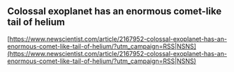 ## Colossal exoplanet has an enormous comet-like tail of helium
  
  [https://www.newscientist.com/article/2167952-colossal-exoplanet-has-an-enormous-comet-like-tail-of-helium/?utm_campaign=RSS|NSNS](https://www.newscientist.com/article/2167952-colossal-exoplanet-has-an-enormous-comet-like-tail-of-helium/?utm_campaign=RSS|NSNS)